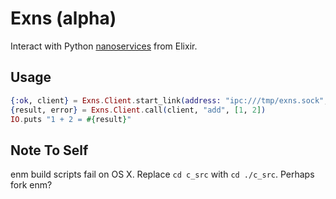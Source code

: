 Exns (alpha)
====
Interact with Python [nanoservices](https://github.com/walkr/nanoservice) from Elixir.


## Usage

```elixir
{:ok, client} = Exns.Client.start_link(address: "ipc:///tmp/exns.sock", timeout: 1000)
{result, error} = Exns.Client.call(client, "add", [1, 2])
IO.puts "1 + 2 = #{result}"
```

## Note To Self

enm build scripts fail on OS X. Replace `cd c_src` with `cd ./c_src`.
Perhaps fork enm?
